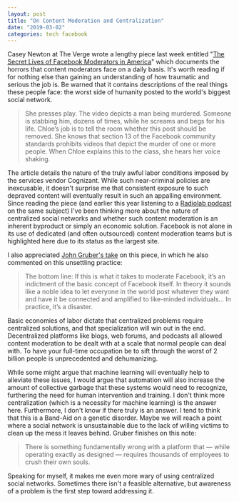 ```yaml
---
layout: post
title: "On Content Moderation and Centralization"
date: "2019-03-02"
categories: tech facebook 
---
```


Casey Newton at The Verge wrote a lengthy piece last week entitled "[The Secret Lives of Facebook Moderators in America](https://www.theverge.com/2019/2/25/18229714/cognizant-facebook-content-moderator-interviews-trauma-working-conditions-arizona)" which documents the horrors that content moderators face on a daily basis. It's worth reading if for nothing else than gaining an understanding of how traumatic and serious the job is. Be warned that it contains descriptions of the real things these people face: the worst side of humanity posted to the world's biggest social network.

> She presses play. The video depicts a man being murdered. Someone is stabbing him, dozens of times, while he screams and begs for his life. Chloe’s job is to tell the room whether this post should be removed. She knows that section 13 of the Facebook community standards prohibits videos that depict the murder of one or more people. When Chloe explains this to the class, she hears her voice shaking.

The article details the nature of the truly awful labor conditions imposed by the services vendor Cognizant. While such near-criminal policies are inexcusable, it doesn't surprise me that consistent exposure to such depraved content will eventually result in such an appalling environment. Since reading the piece (and earlier this year listening to a [Radiolab podcast](https://www.wnycstudios.org/story/post-no-evil) on the same subject) I've been thinking more about the nature of centralized social networks and whether such content moderation is an inherent byproduct or simply an economic solution. Facebook is not alone in its use of dedicated (and often outsourced) content moderation teams but is highlighted here due to its status as the largest site.

I also appreciated [John Gruber's take](https://daringfireball.net/2019/03/life_as_a_facebook_moderator) on this piece, in which he also commented on this unsettling practice:

> The bottom line: If this is what it takes to moderate Facebook, it’s an indictment of the basic concept of Facebook itself. In theory it sounds like a noble idea to let everyone in the world post whatever they want and have it be connected and amplified to like-minded individuals… In practice, it’s a disaster.

Basic economies of labor dictate that centralized problems require centralized solutions, and that specialization will win out in the end. Decentralized platforms like blogs, web forums, and podcasts all allowed content moderation to be dealt with at a scale that normal people can deal with. To have your full-time occupation be to sift through the worst of 2 billion people is unprecedented and dehumanizing.

While some might argue that machine learning will eventually help to alleviate these issues, I would argue that automation will also increase the amount of collective garbage that these systems would need to recognize, furthering the need for human intervention and training. I don't think more centralization (which is a necessity for machine learning) is the answer here. Furthermore, I don't know if there truly is an answer. I tend to think that this is a Band-Aid on a genetic disorder. Maybe we will reach a point where a social network is unsustainable due to the lack of willing victims to clean up the mess it leaves behind. Gruber finishes on this note:

> There is something fundamentally wrong with a platform that — while operating exactly as designed — requires thousands of employees to crush their own souls.

Speaking for myself, it makes me even more wary of using centralized social networks. Sometimes there isn't a feasible alternative, but awareness of a problem is the first step toward addressing it.
